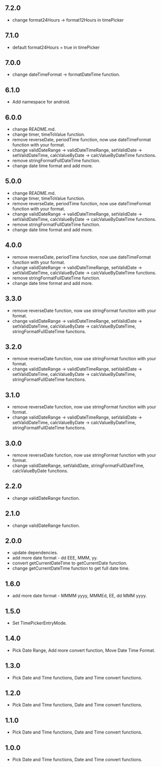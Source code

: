 ## 7.2.0

* change format24Hours -> format12Hours in timePicker

## 7.1.0

* default format24Hours = true in timePicker

## 7.0.0

* change dateTimeFormat -> formatDateTime function.

## 6.1.0

* Add namespace for android.

## 6.0.0

* change README.md.
* change timer, timeToValue function.
* remove reverseDate, periodTime function, now use dateTimeFormat function with your format.
* change validDateRange -> validDateTimeRange, setValidDate -> setValidDateTime, calcValueByDate -> calcValueByDateTime functions.
* remove stringFormatFullDateTime function.
* change date time format and add more.

## 5.0.0

* change README.md.
* change timer, timeToValue function.
* remove reverseDate, periodTime function, now use dateTimeFormat function with your format.
* change validDateRange -> validDateTimeRange, setValidDate -> setValidDateTime, calcValueByDate -> calcValueByDateTime functions.
* remove stringFormatFullDateTime function.
* change date time format and add more.

## 4.0.0

* remove reverseDate, periodTime function, now use dateTimeFormat function with your format.
* change validDateRange -> validDateTimeRange, setValidDate -> setValidDateTime, calcValueByDate -> calcValueByDateTime functions.
* remove stringFormatFullDateTime function.
* change date time format and add more.

## 3.3.0

* remove reverseDate function, now use stringFormat function with your format.
* change validDateRange -> validDateTimeRange, setValidDate -> setValidDateTime, calcValueByDate -> calcValueByDateTime, stringFormatFullDateTime functions.

## 3.2.0

* remove reverseDate function, now use stringFormat function with your format.
* change validDateRange -> validDateTimeRange, setValidDate -> setValidDateTime, calcValueByDate -> calcValueByDateTime, stringFormatFullDateTime functions.

## 3.1.0

* remove reverseDate function, now use stringFormat function with your format.
* change validDateRange -> validDateTimeRange, setValidDate -> setValidDateTime, calcValueByDate -> calcValueByDateTime, stringFormatFullDateTime functions.

## 3.0.0

* remove reverseDate function, now use stringFormat function with your format.
* change validDateRange, setValidDate, stringFormatFullDateTime, calcValueByDate functions.

## 2.2.0

* change validDateRange function.

## 2.1.0

* change validDateRange function.

## 2.0.0

* update dependencies.
* add more date format - dd EEE, MMM, yy.
* convert getCurrentDateTime to getCurrentDate function.
* change getCurrentDateTime function to get full date time.

## 1.6.0

* add more date format - MMMM yyyy, MMMEd, EE, dd MMM yyyy.

## 1.5.0

* Set TimePickerEntryMode.

## 1.4.0

* Pick Date Range, Add more convert function, Move Date Time Format.

## 1.3.0

* Pick Date and Time functions, Date and Time convert functions.

## 1.2.0

* Pick Date and Time functions, Date and Time convert functions.

## 1.1.0

* Pick Date and Time functions, Date and Time convert functions.

## 1.0.0

* Pick Date and Time functions, Date and Time convert functions.
